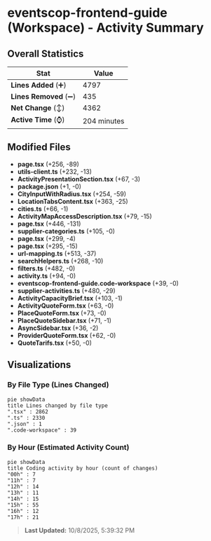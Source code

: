# eventscop-frontend-guide (Workspace) - Activity Summary 

## Overall Statistics

| Stat                   | Value                                                             |
| ---------------------- | ----------------------------------------------------------------- |
| **Lines Added** (➕)   | 4797                                          |
| **Lines Removed** (➖) | 435                                        |
| **Net Change** (↕)    | 4362                |
| **Active Time** (⌚)   | 204 minutes |


## Modified Files
- **page.tsx** (+256, -89)
- **utils-client.ts** (+232, -13)
- **ActivityPresentationSection.tsx** (+67, -3)
- **package.json** (+1, -0)
- **CityInputWithRadius.tsx** (+254, -59)
- **LocationTabsContent.tsx** (+363, -25)
- **cities.ts** (+66, -1)
- **ActivityMapAccessDescription.tsx** (+79, -15)
- **page.tsx** (+446, -131)
- **supplier-categories.ts** (+105, -0)
- **page.tsx** (+299, -4)
- **page.tsx** (+295, -15)
- **url-mapping.ts** (+513, -37)
- **searchHelpers.ts** (+268, -10)
- **filters.ts** (+482, -0)
- **activity.ts** (+94, -0)
- **eventscop-frontend-guide.code-workspace** (+39, -0)
- **supplier-activities.ts** (+480, -29)
- **ActivityCapacityBrief.tsx** (+103, -1)
- **ActivityQuoteForm.tsx** (+63, -0)
- **PlaceQuoteForm.tsx** (+73, -0)
- **PlaceQuoteSidebar.tsx** (+71, -1)
- **AsyncSidebar.tsx** (+36, -2)
- **ProviderQuoteForm.tsx** (+62, -0)
- **QuoteTarifs.tsx** (+50, -0)

## Visualizations

### By File Type (Lines Changed)

```mermaid
pie showData
title Lines changed by file type
".tsx" : 2862
".ts" : 2330
".json" : 1
".code-workspace" : 39
```

### By Hour (Estimated Activity Count)

```mermaid
pie showData
title Coding activity by hour (count of changes)
"00h" : 7
"11h" : 7
"12h" : 14
"13h" : 11
"14h" : 15
"15h" : 55
"16h" : 12
"17h" : 21
```


> **Last Updated:** 10/8/2025, 5:39:32 PM